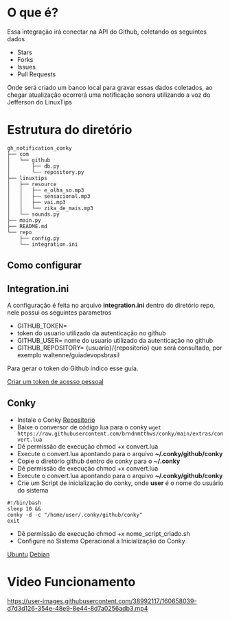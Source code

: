 # O que é?

Essa integração irá conectar na API do Github, coletando os seguintes dados

- Stars
- Forks
- Issues
- Pull Requests

Onde será criado um banco local para gravar essas dados coletados, ao chegar atualização ocorrerá uma notificação sonora utilizando a voz do Jefferson do LinuxTips

# Estrutura do diretório
```
gh_notification_conky
├── com
│   └── github
│       ├── db.py
│       └── repository.py
├── linuxtips
│   ├── resource
│   │   ├── e_olha_so.mp3
│   │   ├── sensacional.mp3
│   │   ├── vai.mp3
│   │   └── zika_de_mais.mp3
│   └── sounds.py
├── main.py
├── README.md
└── repo
    ├── config.py
    └── integration.ini
```

## Como configurar

## Integration.ini

A configuração é feita no arquivo **integration.ini** dentro do diretório repo, nele possui os seguintes parametros

- GITHUB_TOKEN=
- token do usuario utilizado da autenticação no github
- GITHUB_USER=
  nome do usuario utilizado da autenticação no github
- GITHUB_REPOSITORY=
  {usuario}/{repositorio} que será consultado, por exemplo waltenne/guiadevopsbrasil

Para gerar o token do Github indico esse guia.

[Criar um token de acesso pessoal](https://docs.github.com/pt/authentication/keeping-your-account-and-data-secure/creating-a-personal-access-token)

## Conky

- Instale o Conky [Repositorio](https://github.com/brndnmtthws/conky)
- Baixe o conversor de código lua para o conky
  ```wget https://raw.githubusercontent.com/brndnmtthws/conky/main/extras/convert.lua```
- Dê permissão de execução chmod +x convert.lua
- Execute o convert.lua apontando para o arquivo **~/.conky/github/conky**
- Copie o diretório github dentro de conky para o **~/.conky**
- Dê permissão de execução chmod +x convert.lua
- Execute o convert.lua apontando para o arquivo **~/.conky/github/conky**
- Crie um Script de inicialização do conky, onde **user** é o nome do usuário do sistema

```
#!/bin/bash
sleep 10 &&
conky -d -c "/home/user/.conky/github/conky"
exit
```

- Dê permissão de execução chmod +x nome_script_criado.sh
- Configure no Sistema Operacional a Inicialização do Conky

[Ubuntu](https://ubunlog.com/pt/iniciar-scripts-al-inicio-ubuntu/#:~:text=Para%20isso%20vamos%20Sistema%E2%80%93%3E%20Prefer%C3%AAncias,Ubuntu%20ir%C3%A1%20carregar%20nossos%20scripts.)
[Debian](https://pt.stackoverflow.com/questions/249287/como-executar-comandos-do-shell-na-inicializa%C3%A7%C3%A3o-do-debian)

# Video Funcionamento

https://user-images.githubusercontent.com/38992117/160658039-d7d3d126-354e-48e9-8e44-8d7a0256adb3.mp4


